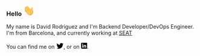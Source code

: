 ### Hello <img src="https://raw.githubusercontent.com/esedArk/esedArk/main/wave.gif" width="30px">

My name is David Rodriguez and I'm Backend Developer/DevOps Engineer. I'm from Barcelona, and currently working at [SEAT](https://www.seat.es)

You can find me on [![Twitter][1.2]][1], or on [![LinkedIn][2.2]][2].

<!-- Icons -->

[1.2]: https://raw.githubusercontent.com/esedArk/esedArk/master/twitter.png (twitter esedArk)
[2.2]: https://raw.githubusercontent.com/esedArk/esedArk/master/linkedin.png (LinkedIn David Rodriguez)

<!-- Links to your social media accounts -->

[1]: https://twitter.com/esedark
[2]: https://www.linkedin.com/in/davidrodriguez23/


<!--
**esedArk/esedark** is a ✨ _special_ ✨ repository because its `README.md` (this file) appears on your GitHub profile.

Here are some ideas to get you started:

- 🔭 I’m currently working on ...
- 🌱 I’m currently learning ...
- 👯 I’m looking to collaborate on ...
- 🤔 I’m looking for help with ...
- 💬 Ask me about ...
- 📫 How to reach me: ...
- 😄 Pronouns: ...
- ⚡ Fun fact: ...
-->
